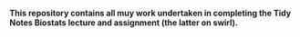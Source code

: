 **This repository contains all muy work undertaken in completing the Tidy Notes Biostats lecture and assignment (the latter on swirl).**
